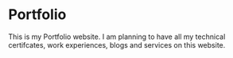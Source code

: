 # Portfolio

This is my Portfolio website. I am planning to have all my technical certifcates, work experiences, blogs and services on this website.
